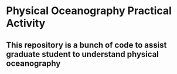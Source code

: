 # Physical Oceanography Practical Activity

## This repository is a bunch of code to assist graduate student to understand physical oceanography
